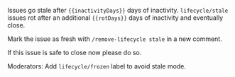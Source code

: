 Issues go stale after `{{inactivityDays}}` days of inactivity. `lifecycle/stale` issues rot after an additional `{{rotDays}}` days of inactivity and eventually close.

Mark the issue as fresh with `/remove-lifecycle stale` in a new comment.

If this issue is safe to close now please do so.

Moderators: Add `lifecycle/frozen` label to avoid stale mode.